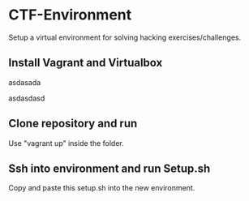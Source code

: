 # CTF-Environment
Setup a virtual environment for solving hacking exercises/challenges.

## Install Vagrant and Virtualbox
asdasada

asdasdasd

## Clone repository and run
Use "vagrant up" inside the folder.

## Ssh into environment and run Setup.sh
Copy and paste this setup.sh into the new environment.

